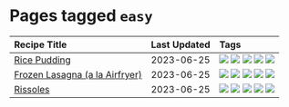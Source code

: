 # Pages tagged `easy`

|Recipe Title|Last Updated|Tags
|:---|:---|:---|
|[Rice Pudding](../recipes/ricepudding.md)|2023-06-25|[![](https://img.shields.io/badge/tag-dairy-f6b493)](../tags/dairy.md) [![](https://img.shields.io/badge/tag-dessert-8f457a)](../tags/dessert.md) [![](https://img.shields.io/badge/tag-easy-4e6ea)](../tags/easy.md) [![](https://img.shields.io/badge/tag-rice-b7439e)](../tags/rice.md) [![](https://img.shields.io/badge/tag-rice_cooker-4d8aaa)](../tags/rice_cooker.md)|
|[Frozen Lasagna (a la Airfryer)](../recipes/lasagnaairfryer.md)|2023-06-25|[![](https://img.shields.io/badge/tag-Italian-5b6ac0)](../tags/Italian.md) [![](https://img.shields.io/badge/tag-airfryer-9fef19)](../tags/airfryer.md) [![](https://img.shields.io/badge/tag-easy-4e6ea)](../tags/easy.md) [![](https://img.shields.io/badge/tag-mine-6d71)](../tags/mine.md) [![](https://img.shields.io/badge/tag-reheating-95446)](../tags/reheating.md)|
|[Rissoles](../recipes/rissoles.md)|2023-06-25|[![](https://img.shields.io/badge/tag-Aussie-1433c8)](../tags/Aussie.md) [![](https://img.shields.io/badge/tag-beef-b6c680)](../tags/beef.md) [![](https://img.shields.io/badge/tag-easy-4e6ea)](../tags/easy.md) [![](https://img.shields.io/badge/tag-family-af803c)](../tags/family.md) [![](https://img.shields.io/badge/tag-fried-e2596)](../tags/fried.md)|
